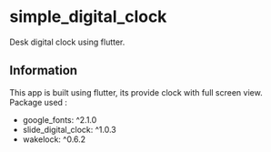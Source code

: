 # simple_digital_clock

Desk digital clock using flutter.

## Information

This app is built using flutter, its provide clock with full screen view. 
Package used : 
  - google_fonts: ^2.1.0
  - slide_digital_clock: ^1.0.3
  - wakelock: ^0.6.2